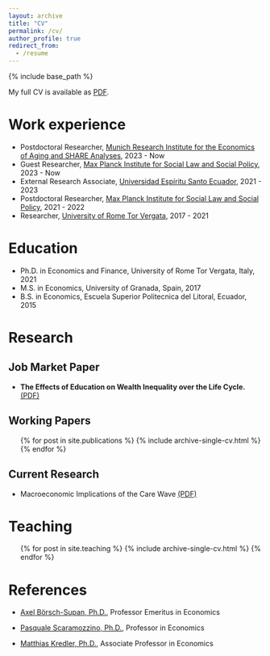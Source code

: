 ```yaml
---
layout: archive
title: "CV"
permalink: /cv/
author_profile: true
redirect_from:
  - /resume
---
```


{% include base_path %}

My full CV is available as [PDF](http://fernandoloaizae.github.io/files/CV_Loaiza_new.pdf).

Work experience
======
* Postdoctoral Researcher, [Munich Research Institute for the Economics of Aging and SHARE Analyses](https://mea-share.eu), 2023 - Now
* Guest Researcher, [Max Planck Institute for Social Law and Social Policy](https://www.mpisoc.mpg.de/en/), 2023 - Now
* External Research Associate, [Universidad Espíritu Santo Ecuador](https://uees.edu.ec/), 2021 - 2023
* Postdoctoral Researcher, [Max Planck Institute for Social Law and Social Policy](https://www.mpisoc.mpg.de/en/), 2021 - 2022
* Researcher, [University of Rome Tor Vergata](https://economia.uniroma2.it/en/def), 2017 - 2021

Education
======
* Ph.D. in Economics and Finance, University of Rome Tor Vergata, Italy, 2021
* M.S. in Economics, University of Granada, Spain, 2017
* B.S. in Economics, Escuela Superior Politecnica del Litoral, Ecuador, 2015

Research
======

## Job Market Paper

* **The Effects of Education on Wealth Inequality over the Life Cycle.** [(PDF)](https://fernandoloaizae.github.io/files/Loaiza_JMP23.pdf)

## Working Papers
  <ul>{% for post in site.publications %}
    {% include archive-single-cv.html %}
  {% endfor %}</ul>
 
## Current Research
* Macroeconomic Implications of the Care Wave [(PDF)](https://fernandoloaizae.github.io/files/WP6_Deliverable.pdf)

Teaching
======
  <ul>{% for post in site.teaching %}
    {% include archive-single-cv.html %}
  {% endfor %}</ul>
  
References
======
* [Axel Börsch-Supan, Ph.D.](https://www.mpg.de/1040232/sozialrecht-sozialpolitik-boersch-supan), Professor Emeritus in Economics

* [Pasquale Scaramozzino, Ph.D.](https://economia.uniroma2.it/faculty/229/scaramozzino-pasquale), Professor in Economics

* [Matthias Kredler, Ph.D.](https://economics.uc3m.es/personal/matthias-kredler/), Associate Professor in Economics


